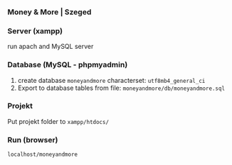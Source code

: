 ### Money & More | Szeged

### Server (xampp)
run apach and MySQL server

### Database (MySQL - phpmyadmin)
1. create database `moneyandmore`   characterset: `utf8mb4_general_ci`
2. Export to database tables from file: `moneyandmore/db/moneyandmore.sql`

### Projekt
Put projekt folder to `xampp/htdocs/`

### Run (browser)
`localhost/moneyandmore`



